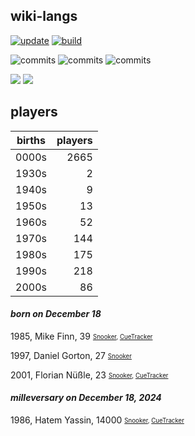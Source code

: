 ## wiki-langs
[![update](https://github.com/dreamerminsk/wiki-langs/actions/workflows/update-tables.yml/badge.svg)](https://github.com/dreamerminsk/wiki-langs/actions/workflows/update-tables.yml)
[![build](https://github.com/dreamerminsk/wiki-langs/actions/workflows/build.yml/badge.svg)](https://github.com/dreamerminsk/wiki-langs/actions/workflows/build.yml)

![commits](https://img.shields.io/github/commit-activity/y/dreamerminsk/wiki-langs)
![commits](https://img.shields.io/github/commit-activity/m/dreamerminsk/wiki-langs)
![commits](https://img.shields.io/github/commit-activity/w/dreamerminsk/wiki-langs)

![](https://img.shields.io/github/languages/code-size/dreamerminsk/wiki-langs)
![](https://img.shields.io/github/repo-size/dreamerminsk/wiki-langs)

## players
| births | players |
| :----: | ------: |
| 0000s | 2665 |
| 1930s | 2 |
| 1940s | 9 |
| 1950s | 13 |
| 1960s | 52 |
| 1970s | 144 |
| 1980s | 175 |
| 1990s | 218 |
| 2000s | 86 |

#### ***born on December 18***
1985, Mike Finn, 39 <sub><sup>[Snooker](http://www.snooker.org/res/index.asp?player=233), [CueTracker](http://cuetracker.net/Players/mike-finn/)</sup></sub>

1997, Daniel Gorton, 27 <sub><sup>[Snooker](http://www.snooker.org/res/index.asp?player=2208)</sup></sub>

2001, Florian Nüßle, 23 <sub><sup>[Snooker](http://www.snooker.org/res/index.asp?player=1835), [CueTracker](http://cuetracker.net/Players/florian-nusle/)</sup></sub>


#### ***milleversary on December 18, 2024***
1986, Hatem Yassin, 14000 <sub><sup>[Snooker](http://www.snooker.org/res/index.asp?player=1764), [CueTracker](http://cuetracker.net/Players/yassem-hatem/)</sup></sub>



